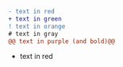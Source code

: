 ```diff
- text in red
+ text in green
! text in orange
# text in gray
@@ text in purple (and bold)@@
```

- text in red
